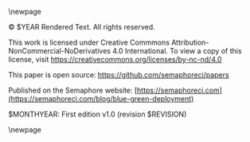 \newpage

© $YEAR Rendered Text. All rights reserved.

This work is licensed under Creative Commmons
Attribution-NonCommercial-NoDerivatives 4.0 International.
To view a copy of this license, visit
<https://creativecommons.org/licenses/by-nc-nd/4.0>

This paper is open source:
<https://github.com/semaphoreci/papers>

Published on the Semaphore website:
[https://semaphoreci.com](https://semaphoreci.com/blog/blue-green-deployment)

$MONTHYEAR: First edition v1.0 (revision $REVISION)

\newpage
